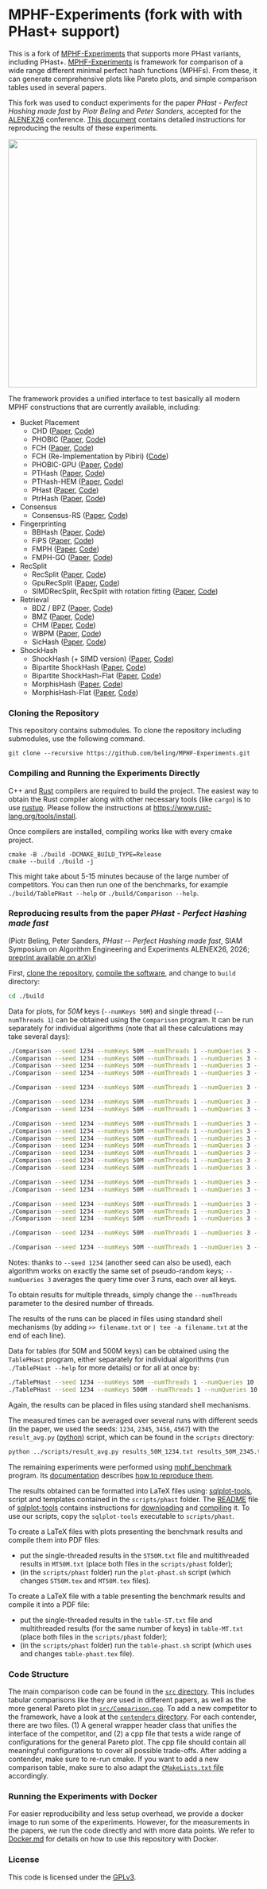 # MPHF-Experiments (fork with with PHast+ support)

This is a fork of [MPHF-Experiments](https://github.com/ByteHamster/MPHF-Experiments) that supports more PHast variants, including PHast+.
[MPHF-Experiments](https://github.com/ByteHamster/MPHF-Experiments) is framework for comparison of a wide range different minimal perfect hash functions (MPHFs).
From these, it can generate comprehensive plots like Pareto plots, and simple comparison tables used in several papers.

This fork was used to conduct experiments for the paper *PHast - Perfect Hashing made fast* by *Piotr Beling* and *Peter Sanders*, accepted for the [ALENEX26](https://www.siam.org/conferences-events/siam-conferences/alenex26/) conference.
[This document](#reproducing-results-from-the-paper-phast---perfect-hashing-made-fast) contains detailed instructions for reproducing the results of these experiments.

<img src="img/preview-dominance-map.png" width="500"/>

The framework provides a unified interface to test basically all modern MPHF constructions that are currently available, including:

- Bucket Placement
  - CHD ([Paper](https://doi.org/10.1007/978-3-642-04128-0_61), [Code](https://cmph.sourceforge.net/))
  - PHOBIC ([Paper](https://doi.org/10.4230/LIPIcs.ESA.2024.69), [Code](https://github.com/jermp/pthash))
  - FCH ([Paper](https://doi.org/10.1145/133160.133209), [Code](https://cmph.sourceforge.net/))
  - FCH (Re-Implementation by Pibiri) ([Code](https://github.com/roberto-trani/mphf_benchmark/blob/main/include/fch.hpp))
  - PHOBIC-GPU ([Paper](https://doi.org/10.4230/LIPIcs.ESA.2024.69), [Code](https://github.com/stefanfred/PHOBIC-GPU))
  - PTHash ([Paper](https://doi.org/10.1145/3404835.3462849), [Code](https://github.com/jermp/pthash))
  - PTHash-HEM ([Paper](https://doi.org/10.1109/TKDE.2023.3303341), [Code](https://github.com/jermp/pthash))
  - PHast ([Paper](https://doi.org/10.48550/arXiv.2504.17918), [Code](https://github.com/beling/bsuccinct-rs/))
  - PtrHash ([Paper](https://doi.org/10.48550/ARXIV.2502.15539), [Code](https://github.com/RagnarGrootKoerkamp/PTRHash))
- Consensus
  - Consensus-RS ([Paper](https://doi.org/10.48550/ARXIV.2502.05613), [Code](https://github.com/ByteHamster/ConsensusRecSplit/))
- Fingerprinting
  - BBHash ([Paper](https://doi.org/10.4230/LIPICS.SEA.2017.25), [Code](https://github.com/rizkg/BBHash))
  - FiPS ([Paper](https://doi.org/10.5445/IR/1000176432), [Code](https://github.com/ByteHamster/FiPS))
  - FMPH ([Paper](https://doi.org/10.1145/3596453), [Code](https://github.com/beling/bsuccinct-rs/))
  - FMPH-GO ([Paper](https://doi.org/10.1145/3596453), [Code](https://github.com/beling/bsuccinct-rs/))
- RecSplit
  - RecSplit ([Paper](https://doi.org/10.1137/1.9781611976007.14), [Code](https://github.com/vigna/sux/blob/master/sux/function/RecSplit.hpp))
  - GpuRecSplit ([Paper](https://doi.org/10.4230/LIPICS.ESA.2023.19), [Code](https://github.com/ByteHamster/GpuRecSplit))
  - SIMDRecSplit, RecSplit with rotation fitting ([Paper](https://doi.org/10.4230/LIPICS.ESA.2023.19), [Code](https://github.com/ByteHamster/GpuRecSplit))
- Retrieval
  - BDZ / BPZ ([Paper](https://doi.org/10.1145/1321440.1321532), [Code](https://cmph.sourceforge.net/))
  - BMZ ([Paper](https://www.researchgate.net/publication/228715398_A_new_algorithm_for_constructing_minimal_perfect_hash_functions), [Code](https://cmph.sourceforge.net/))
  - CHM ([Paper](https://doi.org/10.1016/0020-0190\(92\)90220-P), [Code](https://cmph.sourceforge.net/))
  - WBPM ([Paper](https://doi.org/10.1609/AAAI.V34I02.5529), [Code](https://github.com/weaversa/MPHF-WBPM))
  - SicHash ([Paper](https://doi.org/10.1137/1.9781611977561.CH15), [Code](https://github.com/ByteHamster/SicHash))
- ShockHash
  - ShockHash (+ SIMD version) ([Paper](https://doi.org/10.1137/1.9781611977929.15), [Code](https://github.com/ByteHamster/ShockHash))
  - Bipartite ShockHash ([Paper](https://doi.org/10.48550/ARXIV.2310.14959), [Code](https://github.com/ByteHamster/ShockHash))
  - Bipartite ShockHash-Flat ([Paper](https://doi.org/10.48550/ARXIV.2310.14959), [Code](https://github.com/ByteHamster/ShockHash))
  - MorphisHash ([Paper](https://doi.org/10.48550/ARXIV.2503.10161), [Code](https://github.com/stefanfred/MorphisHash))
  - MorphisHash-Flat ([Paper](https://doi.org/10.48550/ARXIV.2503.10161), [Code](https://github.com/stefanfred/MorphisHash))

### Cloning the Repository

This repository contains submodules.
To clone the repository including submodules, use the following command.

```
git clone --recursive https://github.com/beling/MPHF-Experiments.git
```

### Compiling and Running the Experiments Directly

C++ and [Rust](https://www.rust-lang.org/) compilers are required to build the project. The easiest way to obtain the Rust compiler along with other necessary tools (like `cargo`) is to use [rustup](https://www.rust-lang.org/tools/install). Please follow the instructions at https://www.rust-lang.org/tools/install.

Once compilers are installed, compiling works like with every cmake project.

```
cmake -B ./build -DCMAKE_BUILD_TYPE=Release
cmake --build ./build -j
```

This might take about 5-15 minutes because of the large number of competitors.
You can then run one of the benchmarks, for example `./build/TablePHast --help` or `./build/Comparison --help`.

### Reproducing results from the paper *PHast - Perfect Hashing made fast*

(Piotr Beling, Peter Sanders, *PHast -- Perfect Hashing made fast*, SIAM Symposium on Algorithm Engineering and Experiments ALENEX26, 2026; [preprint available on arXiv](https://arxiv.org/abs/2504.17918))

First, [clone the repository](#cloning-the-repository), [compile the software](#compiling-and-running-the-experiments-directly), and change to `build` directory:
``` sh
cd ./build
```

Data for plots, for *50M* keys (`--numKeys 50M`) and single thread (`--numThreads 1`) can be obtained using the `Comparison` program. It can be run separately for individual algorithms (note that all these calculations may take several days):
``` sh
./Comparison --seed 1234 --numKeys 50M --numThreads 1 --numQueries 3 --rustPHastPlusWrapEF
./Comparison --seed 1234 --numKeys 50M --numThreads 1 --numQueries 3 --rustPHastPlusWrapC
./Comparison --seed 1234 --numKeys 50M --numThreads 1 --numQueries 3 --rustPHastPlusEF
./Comparison --seed 1234 --numKeys 50M --numThreads 1 --numQueries 3 --rustPHastPlusC

./Comparison --seed 1234 --numKeys 50M --numThreads 1 --numQueries 3 --rustPtrHashGx

./Comparison --seed 1234 --numKeys 50M --numThreads 1 --numQueries 3 --rustFmph
./Comparison --seed 1234 --numKeys 50M --numThreads 1 --numQueries 3 --rustFmphGo

./Comparison --seed 1234 --numKeys 50M --numThreads 1 --numQueries 3 --minimalOnly --loadFactor 0.9 --pthash
./Comparison --seed 1234 --numKeys 50M --numThreads 1 --numQueries 3 --minimalOnly --loadFactor 0.9 --partitionedPthash
./Comparison --seed 1234 --numKeys 50M --numThreads 1 --numQueries 3 --minimalOnly --loadFactor 0.95 --pthash
./Comparison --seed 1234 --numKeys 50M --numThreads 1 --numQueries 3 --minimalOnly --loadFactor 0.95 --partitionedPthash
./Comparison --seed 1234 --numKeys 50M --numThreads 1 --numQueries 3 --minimalOnly --loadFactor 0.97 --pthash
./Comparison --seed 1234 --numKeys 50M --numThreads 1 --numQueries 3 --minimalOnly --loadFactor 0.97 --partitionedPthash
./Comparison --seed 1234 --numKeys 50M --numThreads 1 --numQueries 3 --densePartitionedPtHash

./Comparison --seed 1234 --numKeys 50M --numThreads 1 --numQueries 3 --bipartiteShockHashFlat
./Comparison --seed 1234 --numKeys 50M --numThreads 1 --numQueries 3 --bipartiteShockHash

./Comparison --seed 1234 --numKeys 50M --numThreads 1 --numQueries 3 --minimalOnly --loadFactor 0.9 --sichash
./Comparison --seed 1234 --numKeys 50M --numThreads 1 --numQueries 3 --minimalOnly --loadFactor 0.95 --sichash
./Comparison --seed 1234 --numKeys 50M --numThreads 1 --numQueries 3 --minimalOnly --loadFactor 0.97 --sichash

./Comparison --seed 1234 --numKeys 50M --numThreads 1 --numQueries 3 --simdrecsplit

./Comparison --seed 1234 --numKeys 50M --numThreads 1 --numQueries 3 --fiPS
```

Notes: thanks to `--seed 1234` (another seed can also be used), each algorithm works on exactly the same set of pseudo-random keys;
`--numQueries 3` averages the query time over 3 runs, each over all keys.

To obtain results for multiple threads, simply change the `--numThreads` parameter to the desired number of threads.

The results of the runs can be placed in files using standard shell mechanisms (by adding `>> filename.txt` or `| tee -a filename.txt` at the end of each line).

Data for tables (for 50M and 500M keys) can be obtained using the `TablePHast` program, either separately for individual algorithms (run `./TablePHast --help` for more details) or for all at once by:

``` sh
./TablePHast --seed 1234 --numKeys 50M --numThreads 1 --numQueries 10 --all
./TablePHast --seed 1234 --numKeys 500M --numThreads 1 --numQueries 10 --all
```

Again, the results can be placed in files using standard shell mechanisms.

The measured times can be averaged over several runs with different seeds (in the paper, we used the seeds: `1234`, `2345`, `3456`, `4567`) with the `result_avg.py` ([python](https://www.python.org/)) script, which can be found in the `scripts` directory:

``` sh
python ../scripts/result_avg.py results_50M_1234.txt results_50M_2345.txt results_50M_3456.txt results_50M_4567.txt > results_50M_avg.txt
```

The remaining experiments were performed using [mphf_benchmark](https://crates.io/crates/mphf_benchmark) program. Its [documentation](https://docs.rs/crate/mphf_benchmark/) describes [how to reproduce them](https://github.com/beling/bsuccinct-rs/blob/main/mphf_benchmark/README.md#phast----perfect-hashing-made-fast).

The results obtained can be formatted into LaTeX files using: [sqlplot-tools](https://github.com/bingmann/sqlplot-tools), script and templates contained in the `scripts/phast` folder.
The [README](https://github.com/bingmann/sqlplot-tools/blob/master/README.md) file of [sqlplot-tools](https://github.com/bingmann/sqlplot-tools) contains instructions for [downloading](https://github.com/bingmann/sqlplot-tools/blob/master/README.md#downloads) and [compiling](https://github.com/bingmann/sqlplot-tools/blob/master/README.md#compilation) it. To use our scripts, copy the `sqlplot-tools` executable to `scripts/phast`.

To create a LaTeX files with plots presenting the benchmark results and compile them into PDF files:
- put the single-threaded results in the `ST50M.txt` file and multithreaded results in `MT50M.txt` (place both files in the `scripts/phast` folder);
- (in the `scripts/phast` folder) run the `plot-phast.sh` script (which changes `ST50M.tex` and `MT50M.tex` files).

To create a LaTeX file with a table presenting the benchmark results and compile it into a PDF file:
- put the single-threaded results in the `table-ST.txt` file and multithreaded results (for the same number of keys) in `table-MT.txt` (place both files in the `scripts/phast` folder);
- (in the `scripts/phast` folder) run the `table-phast.sh` script (which uses and changes `table-phast.tex` file).



### Code Structure

The main comparison code can be found in the [`src` directory](/src).
This includes tabular comparisons like they are used in different papers, as well as the more general Pareto plot in [`src/Comparison.cpp`](/src/Comparison.cpp).
To add a new competitor to the framework, have a look at the [`contenders` directory](/contenders).
For each contender, there are two files. (1) A general wrapper header class that unifies the interface of the competitor, and (2) a cpp file that tests a wide range of configurations for the general Pareto plot.
The cpp file should contain all meaningful configurations to cover all possible trade-offs.
After adding a contender, make sure to re-run cmake.
If you want to add a new comparison table, make sure to also adapt the [`CMakeLists.txt` file](/CMakeLists.txt) accordingly.

### Running the Experiments with Docker

For easier reproducibility and less setup overhead, we provide a docker image to run some of the experiments.
However, for the measurements in the papers, we run the code directly and with more data points.
We refer to [Docker.md](/Docker.md) for details on how to use this repository with Docker.

### License

This code is licensed under the [GPLv3](/LICENSE).

